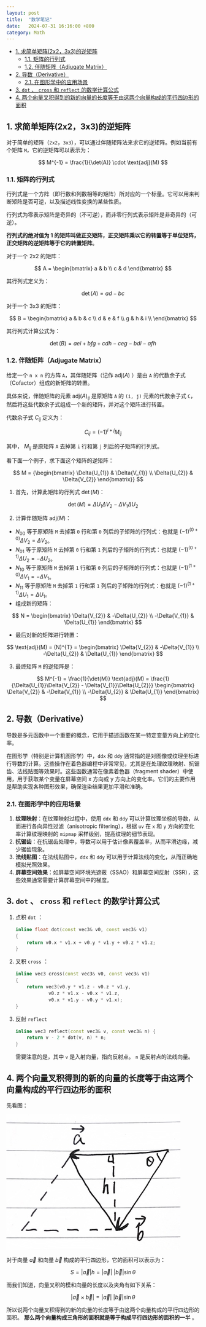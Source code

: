 ```yaml
---
layout: post
title:  "数学笔记"
date:   2024-07-31 16:16:00 +800
category: Math
---
```


- [1. 求简单矩阵(2x2，3x3)的逆矩阵](#1-求简单矩阵2x23x3的逆矩阵)
  - [1.1. 矩阵的行列式](#11-矩阵的行列式)
  - [1.2. 伴随矩阵（Adjugate Matrix）](#12-伴随矩阵adjugate-matrix)
- [2. 导数（Derivative）](#2-导数derivative)
  - [2.1. 在图形学中的应用场景](#21-在图形学中的应用场景)
- [3. `dot` 、 `cross` 和 `reflect` 的数学计算公式](#3-dot--cross-和-reflect-的数学计算公式)
- [4. 两个向量叉积得到的新的向量的长度等于由这两个向量构成的平行四边形的面积](#4-两个向量叉积得到的新的向量的长度等于由这两个向量构成的平行四边形的面积)

## 1. 求简单矩阵(2x2，3x3)的逆矩阵

对于简单的矩阵（`2x2`，`3x3`），可以通过伴随矩阵法来求它的逆矩阵。例如当前有个矩阵 `M`，它的逆矩阵可以表示为：

$$
M^{-1} = \frac{1}{\det(A)} \cdot \text{adj}(M)
$$

### 1.1. 矩阵的行列式

行列式是一个方阵（即行数和列数相等的矩阵）所对应的一个标量。它可以用来判断矩阵是否可逆，以及描述线性变换的某些性质。

行列式为零表示矩阵是奇异的（不可逆），而非零行列式表示矩阵是非奇异的（可逆）。

**行列式的绝对值为 1 的矩阵叫做正交矩阵，正交矩阵乘以它的转置等于单位矩阵，正交矩阵的逆矩阵等于它的转置矩阵**。

对于一个 2x2 的矩阵：

$$
A = \begin{bmatrix}
    a & b \\
    c & d
\end{bmatrix}
$$

其行列式定义为：

$$
\det(A) = ad - bc
$$

对于一个 3x3 的矩阵：

$$
B = \begin{bmatrix}
a & b & c \\
d & e & f \\
g & h & i \\
\end{bmatrix}
$$

其行列式计算公式为：

$$
\det(B) = aei + bfg + cdh - ceg - bdi - afh
$$

### 1.2. 伴随矩阵（Adjugate Matrix）

给定一个 `n x n` 的方阵 `A`，其伴随矩阵（记作 $\text{adj}(A)$ ）是由 `A` 的代数余子式（Cofactor）组成的新矩阵的转置。

具体来说，伴随矩阵的元素 $\text{adj}(A)_{ij}$ 是原矩阵 `A` 的 `(i, j)` 元素的代数余子式 `C`，然后将这些代数余子式组成一个新的矩阵，并对这个矩阵进行转置。

代数余子式 $C_{ij}$ 定义为：

$$
C_{ij} = (-1)^{i + j}M_{ij}
$$

其中， $M_{ij}$ 是原矩阵 `A` 去掉第 `i` 行和第 `j` 列后的子矩阵的行列式。

看下面一个例子，求下面这个矩阵的逆矩阵：

$$
M =
{\begin{bmatrix}
    \Delta{U_{1}} & \Delta{V_{1}} \\
    \Delta{U_{2}} & \Delta{V_{2}}
\end{bmatrix}}
$$

1. 首先，计算此矩阵的行列式 $\det(M)$：

$$
\det(M) = \Delta{U_{1}}\Delta{V_{2}} - \Delta{V_{1}}\Delta{U_{2}}
$$

2. 计算伴随矩阵 $\text{adj}(M)$：
  - $N_{00}$ 等于原矩阵 `M` 去掉第 `0` 行和第 `0` 列后的子矩阵的行列式：也就是 $(-1)^{(0 + 0)}\Delta{V_{2}} = \Delta{V_{2}}$。
  - $N_{01}$ 等于原矩阵 `M` 去掉第 `0` 行和第 `1` 列后的子矩阵的行列式：也就是 $(-1)^{(0 + 1)}\Delta{U_{2}} = -\Delta{U_{2}}$。
  - $N_{10}$ 等于原矩阵 `M` 去掉第 `1` 行和第 `0` 列后的子矩阵的行列式：也就是 $(-1)^{(1 + 0)}\Delta{V_{1}} = -\Delta{V_{1}}$。
  - $N_{11}$ 等于原矩阵 `M` 去掉第 `1` 行和第 `1` 列后的子矩阵的行列式：也就是 $(-1)^{(1 + 1)}\Delta{U_{1}} = \Delta{U_{1}}$。
  - 组成新的矩阵：

  $$
  N =
  \begin{bmatrix}
      \Delta{V_{2}} & -\Delta{U_{2}} \\
      -\Delta{V_{1}} & \Delta{U_{1}}
  \end{bmatrix}
  $$

  - 最后对新的矩阵进行转置：

  $$
  \text{adj}(M) =
  (N)^{T} =
  \begin{bmatrix}
      \Delta{V_{2}} & -\Delta{V_{1}} \\
      -\Delta{U_{2}} & \Delta{U_{1}}
  \end{bmatrix}
  $$

3. 最终矩阵 `M` 的逆矩阵是：

  $$
  M^{-1} =
  \frac{1}{\det(M)}
  \text{adj}(M) =
  \frac{1}{\Delta{U_{1}}\Delta{V_{2}} - \Delta{V_{1}}\Delta{U_{2}}}
  \begin{bmatrix}
      \Delta{V_{2}} & -\Delta{V_{1}} \\
      -\Delta{U_{2}} & \Delta{U_{1}}
  \end{bmatrix}
  $$

## 2. 导数（Derivative）

导数是多元函数中一个重要的概念，它用于描述函数在某一特定变量方向上的变化率。

在图形学（特别是计算机图形学）中，`ddx` 和 `ddy` 通常指的是对图像或纹理坐标进行导数的计算。这些操作在着色器编程中非常常见，尤其是在处理纹理映射、抗锯齿、法线贴图等效果时。这些函数通常在像素着色器（fragment shader）中使用，用于获取某个变量在屏幕空间 x 方向或 y 方向上的变化率。它们的主要作用是帮助实现各种图形效果，确保渲染结果更加平滑和准确。

### 2.1. 在图形学中的应用场景

1. **纹理映射**：在纹理映射过程中，使用 `ddx` 和 `ddy` 可以计算纹理坐标的导数，从而进行各向异性过滤（anisotropic filtering），根据 `uv` 在 `x` 和 `y` 方向的变化率计算纹理映射的 `mipmap` 采样级别，提高纹理的细节表现。
2. **抗锯齿**：在抗锯齿处理中，导数可以用于估计像素覆盖率，从而平滑边缘，减少锯齿现象。
3. **法线贴图**：在法线贴图中，`ddx` 和 `ddy` 可以用于计算法线的变化，从而正确地模拟光照效果。
4. **屏幕空间效果**：如屏幕空间环境光遮蔽（SSAO）和屏幕空间反射（SSR），这些效果通常需要计算屏幕空间中的梯度。

## 3. `dot` 、 `cross` 和 `reflect` 的数学计算公式

1. 点积 `dot` ：

    ```cpp
    inline float dot(const vec3& v0, const vec3& v1)
    {
        return v0.x * v1.x + v0.y * v1.y + v0.z * v1.z;
    }
    ```

2. 叉积 `cross` ：

    ```cpp
    inline vec3 cross(const vec3& v0, const vec3& v1)
    {
        return vec3(v0.y * v1.z - v0.z * v1.y,
                v0.z * v1.x - v0.x * v1.z,
                v0.x * v1.y - v0.y * v1.x);
    }
    ```

3. 反射 `reflect`

    ```cpp
    inline vec3 reflect(const vec3& v, const vec3& n) {
        return v - 2 * dot(v, n) * n;
    }
    ```

    需要注意的是，其中 `v` 是入射向量，指向反射点。 `n` 是反射点的法线向量。

## 4. 两个向量叉积得到的新的向量的长度等于由这两个向量构成的平行四边形的面积

先看图：

![24_cross_product_cal_area](/assets/images/2024/2024-07-23-TheEssenceOfGAMES101/24_cross_product_cal_area.jpeg)

对于向量 $\vec{a}$ 和向量 $\vec{b}$ 构成的平行四边形，它的面积可以表示为：

$$
S = |\vec{a}| h = |\vec{a}| \ |\vec{b}| \sin{\theta}
$$

而我们知道，向量叉积的模和向量的长度以及夹角有如下关系：

$$
|\vec{a} \times \vec{b}| = |\vec{a}| \ |\vec{b}| \sin{\theta}
$$

所以说两个向量叉积得到的新的向量的长度等于由这两个向量构成的平行四边形的面积。 **那么两个向量构成三角形的面积就是等于构成平行四边形的面积的一半** 。